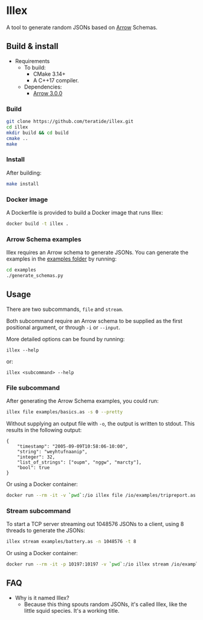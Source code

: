 # Illex

A tool to generate random JSONs based on [Arrow](https://arrow.apache.org)
Schemas.

## Build & install

- Requirements
    - To build:
        - CMake 3.14+
        - A C++17 compiler.
    - Dependencies:
        - [Arrow 3.0.0](https://arrow.apache.org)

### Build

```bash
git clone https://github.com/teratide/illex.git
cd illex
mkdir build && cd build
cmake ..
make
```

### Install

After building:

```bash
make install
```

### Docker image

A Dockerfile is provided to build a Docker image that runs Illex:

```bash
docker build -t illex .
```

### Arrow Schema examples

Illex requires an Arrow schema to generate JSONs. You can generate the examples
in the [examples folder](examples) by running:

```bash
cd examples
./generate_schemas.py
```

## Usage

There are two subcommands, `file` and `stream`.

Both subcommand require an Arrow schema to be supplied as the first positional
argument, or through `-i` or `--input`.

More detailed options can be found by running:

```
illex --help
```

or:

```
illex <subcommand> --help
```

### File subcommand

After generating the Arrow Schema examples, you could run:

```bash
illex file examples/basics.as -s 0 --pretty
```

Without supplying an output file with `-o`, the output is written to stdout.
This results in the following output:

```
{
    "timestamp": "2005-09-09T10:58:06-10:00",
    "string": "weyhtufnaanip",
    "integer": 32,
    "list_of_strings": ["oupm", "nggw", "marcty"],
    "bool": true
}
```

Or using a Docker container:

```bash
docker run --rm -it -v `pwd`:/io illex file /io/examples/tripreport.as -s 0 --pretty
```

### Stream subcommand

To start a TCP server streaming out 1048576 JSONs to a client, using 8 threads
to generate the JSONs:

```bash
illex stream examples/battery.as -n 1048576 -t 8
```

Or using a Docker container:

```bash
docker run --rm -it -p 10197:10197 -v `pwd`:/io illex stream /io/examples/battery.as -n 1048576 -t 8
```

## FAQ

- Why is it named Illex?
    - Because this thing spouts random JSONs, it's called Illex, like the little
      squid species. It's a working title.
